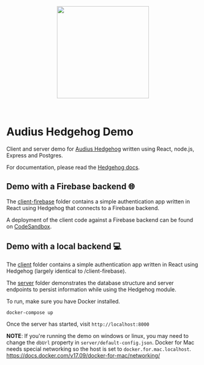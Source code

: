 <p align="center">
  <img src="https://user-images.githubusercontent.com/2731362/58195666-5cba9a00-7c7d-11e9-8409-5aa34b780ea2.png" width="240" />
</p>

<br />

# Audius Hedgehog Demo
Client and server demo for [Audius Hedgehog](https://github.com/AudiusProject/audius-hedgehog) written using React, node.js, Express and Postgres.

For documentation, please read the [Hedgehog docs](https://audius-project.github.io/hedgehog-docs).

## Demo with a Firebase backend 🌐

The [client-firebase](/client-firebase) folder contains a simple authentication app written in React using Hedgehog that connects to a Firebase backend.

A deployment of the client code against a Firebase backend can be found on [CodeSandbox](https://codesandbox.io/embed/pp9zzv2n00).

## Demo with a local backend 💻

The [client](/client) folder contains a simple authentication app written in React using Hedgehog (largely identical to /client-firebase).

The [server](/server) folder demonstrates the database structure and server endpoints to persist information while using the Hedgehog module.

To run, make sure you have Docker installed.

```
docker-compose up
```

Once the server has started, visit `http://localhost:8000`

**NOTE**: If you're running the demo on windows or linux, you may need to change the `dbUrl` property in `server/default-config.json`. Docker for Mac needs special networking so the host is set to `docker.for.mac.localhost`. https://docs.docker.com/v17.09/docker-for-mac/networking/
